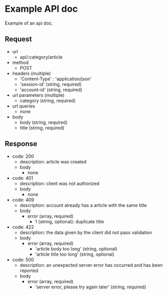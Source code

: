 # Example API doc
Example of an api doc.

## Request
- url
  - api/:category/article
- method
  - POST
- headers (multiple)
  - 'Content-Type' : 'application/json'
  - 'session-id' (string, required)
  - 'account-id' (string, required)
- url parameters (multiple)
  - category (string, required)
- url queries
  - none
- body
  - body (string, required)
  - title (string, required)

## Response
- code: 200
  - description: article was created
  - body
    - none
- code: 401
  - description: client was not authorized
  - body
    - none
- code: 409
  - description: account already has a article with the same title
  - body
    - error (array, required)
      - 1 (string, optional): duplicate title
- code: 422
  - description: the data given by the client did not pass validation
  - body
    - error (array, required)
      - 'article body too long' (string, optional)
      - 'article title too long' (string, optional)
- code: 500
  - description: an unexpected server error has occurred and has been reported
  - body
    - error (array, required)
      - 'server error, please try again later' (string, required)
